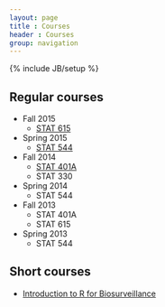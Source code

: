 ```yaml
---
layout: page
title : Courses
header : Courses
group: navigation
---
```

{% include JB/setup %}

## Regular courses

- Fall 2015
  - [STAT 615](stat615)
- Spring 2015
  - [STAT 544](stat544)
- Fall 2014
  - [STAT 401A](stat401A)
  - STAT 330
- Spring 2014
  - STAT 544
- Fall 2013
  - STAT 401A
  - STAT 615
- Spring 2013
  - STAT 544


## Short courses

- [Introduction to R for Biosurveillance](ISDSWorkshop/workshop.html)


